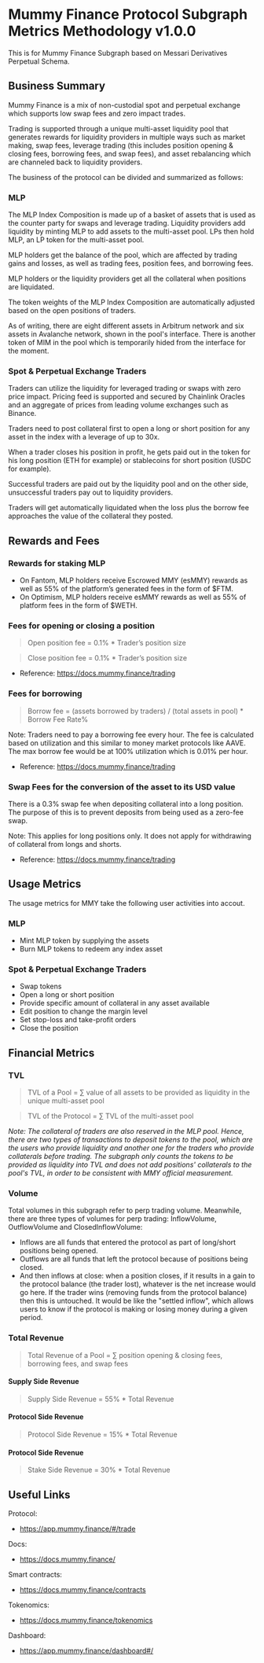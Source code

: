 # Mummy Finance Protocol Subgraph Metrics Methodology v1.0.0

This is for Mummy Finance Subgraph based on Messari Derivatives Perpetual Schema.

## Business Summary

Mummy Finance is a mix of non-custodial spot and perpetual exchange which supports low swap fees and zero impact trades.

Trading is supported through a unique multi-asset liquidity pool that generates rewards for liquidity providers in multiple ways such as market making, swap fees, leverage trading (this includes position opening & closing fees, borrowing fees, and swap fees), and asset rebalancing which are channeled back to liquidity providers.

The business of the protocol can be divided and summarized as follows:

### MLP

The MLP Index Composition is made up of a basket of assets that is used as the counter party for swaps and leverage trading. Liquidity providers add liquidity by minting MLP to add assets to the multi-asset pool. LPs then hold MLP, an LP token for the multi-asset pool.

MLP holders get the balance of the pool, which are affected by trading gains and losses, as well as trading fees, position fees, and borrowing fees.

MLP holders or the liquidity providers get all the collateral when positions are liquidated.

The token weights of the MLP Index Composition are automatically adjusted based on the open positions of traders.

As of writing, there are eight different assets in Arbitrum network and six assets in Avalanche network, shown in the pool's interface. There is another token of MIM in the pool which is temporarily hided from the interface for the moment.

### Spot & Perpetual Exchange Traders

Traders can utilize the liquidity for leveraged trading or swaps with zero price impact. Pricing feed is supported and secured by Chainlink Oracles and an aggregate of prices from leading volume exchanges such as Binance.

Traders need to post collateral first to open a long or short position for any asset in the index with a leverage of up to 30x.

When a trader closes his position in profit, he gets paid out in the token for his long position (ETH for example) or stablecoins for short position (USDC for example).

Successful traders are paid out by the liquidity pool and on the other side, unsuccessful traders pay out to liquidity providers.

Traders will get automatically liquidated when the loss plus the borrow fee approaches the value of the collateral they posted.

## Rewards and Fees

### Rewards for staking MLP

- On Fantom, MLP holders receive Escrowed MMY (esMMY) rewards as well as 55% of the platform’s generated fees in the form of \$FTM.
- On Optimism, MLP holders receive esMMY rewards as well as 55% of platform fees in the form of \$WETH.

### Fees for opening or closing a position

> Open position fee = 0.1% \* Trader’s position size

> Close position fee = 0.1% \* Trader’s position size

- Reference: https://docs.mummy.finance/trading

### Fees for borrowing

> Borrow fee = (assets borrowed by traders) / (total assets in pool) \* Borrow Fee Rate%

Note: Traders need to pay a borrowing fee every hour. The fee is calculated based on utilization and this similar to money market protocols like AAVE. The max borrow fee would be at 100% utilization which is 0.01% per hour.

- Reference: https://docs.mummy.finance/trading

### Swap Fees for the conversion of the asset to its USD value

There is a 0.3% swap fee when depositing collateral into a long position. The purpose of this is to prevent deposits from being used as a zero-fee swap.

Note: This applies for long positions only. It does not apply for withdrawing of collateral from longs and shorts.

- Reference: https://docs.mummy.finance/trading

## Usage Metrics

The usage metrics for MMY take the following user activities into accout.

### MLP

- Mint MLP token by supplying the assets
- Burn MLP tokens to redeem any index asset

### Spot & Perpetual Exchange Traders

- Swap tokens
- Open a long or short position
- Provide specific amount of collateral in any asset available
- Edit position to change the margin level
- Set stop-loss and take-profit orders
- Close the position

## Financial Metrics

### TVL

> TVL of a Pool = ∑ value of all assets to be provided as liquidity in the unique multi-asset pool

> TVL of the Protocol = ∑ TVL of the multi-asset pool

_Note: The collateral of traders are also reserved in the MLP pool. Hence, there are two types of transactions to deposit tokens to the pool, which are the users who provide liquidity and another one for the traders who provide collaterals before trading. The subgraph only counts the tokens to be provided as liquidity into TVL and does not add positions' collaterals to the pool's TVL, in order to be consistent with MMY official measurement._

### Volume

Total volumes in this subgraph refer to perp trading volume. Meanwhile, there are three types of volumes for perp trading: InflowVolume, OutflowVolume and ClosedInflowVolume:

- Inflows are all funds that entered the protocol as part of long/short positions being opened.
- Outflows are all funds that left the protocol because of positions being closed.
- And then inflows at close: when a position closes, if it results in a gain to the protocol balance (the trader lost), whatever is the net increase would go here. If the trader wins (removing funds from the protocol balance) then this is untouched. It would be like the "settled inflow", which allows users to know if the protocol is making or losing money during a given period.

### Total Revenue

> Total Revenue of a Pool = ∑ position opening & closing fees, borrowing fees, and swap fees

#### Supply Side Revenue

> Supply Side Revenue = 55% \* Total Revenue

#### Protocol Side Revenue

> Protocol Side Revenue = 15% \* Total Revenue

#### Protocol Side Revenue

> Stake Side Revenue = 30% \* Total Revenue

## Useful Links

Protocol:

- https://app.mummy.finance/#/trade

Docs:

- https://docs.mummy.finance/

Smart contracts:

- https://docs.mummy.finance/contracts

Tokenomics:

- https://docs.mummy.finance/tokenomics

Dashboard:

- https://app.mummy.finance/dashboard#/

